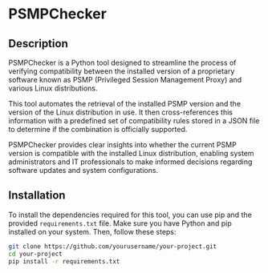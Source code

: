 # PSMPChecker

## Description

PSMPChecker is a Python tool designed to streamline the process of verifying compatibility between the installed version of a proprietary software known as PSMP (Privileged Session Management Proxy) and various Linux distributions.

This tool automates the retrieval of the installed PSMP version and the version of the Linux distribution in use. It then cross-references this information with a predefined set of compatibility rules stored in a JSON file to determine if the combination is officially supported.

PSMPChecker provides clear insights into whether the current PSMP version is compatible with the installed Linux distribution, enabling system administrators and IT professionals to make informed decisions regarding software updates and system configurations.


## Installation

To install the dependencies required for this tool, you can use pip and the provided `requirements.txt` file. Make sure you have Python and pip installed on your system. Then, follow these steps:

```bash
git clone https://github.com/yourusername/your-project.git
cd your-project
pip install -r requirements.txt
